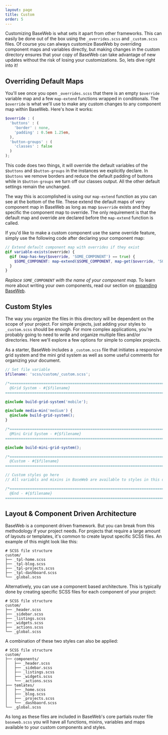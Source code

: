 ```yaml
---
layout: page
title: Custom
order: 5
---
```


Customizing BaseWeb is what sets it apart from other frameworks. This can easily be done out of the box using the `_overrides.scss` and `_custom.scss` files. Of course you can always customize BaseWeb by overriding component maps and variables directly, but making changes in the custom directory ensures that your copy of BaseWeb can take advantage of new updates without the risk of losing your customizations. So, lets dive right into it!

## Overriding Default Maps

You'll see once you open `_overrides.scss` that there is an empty `$override` variable map and a few `map-extend` functions wrapped in conditionals. The `$override` is what we'll use to make any custom changes to any component map within BaseWeb. Here's how it works:

```scss
$override : (
  'buttons' : (
    'border' : none,
    'padding' : 0.5em 1.25em,
  ),
  'button-groups' : (
    'classes' : false
  )
);
```

This code does two things, it will override the default variables of the `$buttons` and `$button-groups` in the instances we explicitly declare. In `$buttons` we remove borders and reduce the default padding of buttons while in `$button-groups` we turn off our classes output. All the other default settings remain the unchanged.

The way this is accomplished is using our `map-extend` function as you can see at the bottom of the file. These extend the default maps of very component map in BaseWeb as long as map `$override` exists and they specific the component map to override. The only requirement is that the default map and override are declared before the `map-extend` function is called.

If you'd like to make a custom component use the same override feature, simply use the following code after declaring your component map:

```scss
// Extend default component map with overrides if they exist
@if variable-exists(override) {
  @if (map-has-key($override, 'SOME_COMPONENT') == true) {
    $SOME_COMPONENT: map-extend($SOME_COMPONENT, map-get($override, 'SOME_COMPONENT'), true);
  }
}
```

*Replace `SOME_COMPONENT` with the name of your component map.* To learn more about writing your own components, read our section on [expanding BaseWeb](/getting-started/expanding.html).

## Custom Styles

The way you organize the files in this directory will be dependent on the scope of your project. For simple projects, just adding your styles to `_custom.scss` should be enough. For more complex applications, you're probably going to need to write and organize multiple files and/or directories. Here we'll explore a few options for simple to complex projects.

As a starter, BaseWeb includes a `_custom.scss` file that initiates a responsive grid system and the mini grid system as well as some useful comments for organizing your document.

```scss
// Set file variable
$filename: 'scss/custom/_custom.scss';

/*==============================================================================
  @Grid System - #{$filename}
==============================================================================*/

@include build-grid-system('mobile');

@include media-min('medium') {
  @include build-grid-system();
}

/*==============================================================================
  @Mini Grid System - #{$filename}
==============================================================================*/

@include build-mini-grid-system();

/*==============================================================================
  @Custom - #{$filename}
==============================================================================*/

// Custom styles go here
// All variabls and mixins in BaseWeb are available to styles in this document

/*==============================================================================
  @End - #{$filename}
==============================================================================*/
```

## Layout & Component Driven Architecture

BaseWeb is a component driven framework. But you can break from this methodology if your project needs. For projects that require a large amount of layouts or templates, it's common to create layout specific SCSS files. An example of this might look like this:

```shell
# SCSS file structure
custom/
├── _tpl-home.scss
├── _tpl-blog.scss
├── _tpl-projects.scss
├── _tpl-dashboard.scss
└── _global.scss
```

Alternatively, you can use a component based architecture. This is typically done by creating specific SCSS files for each component of your project:

```shell
# SCSS file structure
custom/
├── _header.scss
├── _sidebar.scss
├── _listings.scss
├── _widgets.scss
├── _actions.scss
└── _global.scss
```

A combination of these two styles can also be applied:

```shell
# SCSS file structure
custom/
├── components/
│   ├── _header.scss
│   ├── _sidebar.scss
│   ├── _listings.scss
│   ├── _widgets.scss
│   └── _actions.scss
├── temlates/
│   ├── _home.scss
│   ├── _blog.scss
│   ├── _projects.scss
│   └── _dashbaord.scss
└── _global.scss
```

As long as these files are included in BaseWeb's core partials router file `baseweb.scss` you will have all functions, mixins, variables and maps available to your custom components and styles.
